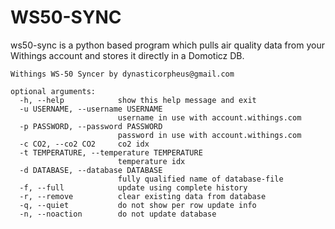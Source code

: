 WS50-SYNC
=========

ws50-sync is a python based program which pulls air quality data from your Withings account and stores it directly in a Domoticz DB.


    Withings WS-50 Syncer by dynasticorpheus@gmail.com
    
    optional arguments:
      -h, --help            show this help message and exit
      -u USERNAME, --username USERNAME
                            username in use with account.withings.com
      -p PASSWORD, --password PASSWORD
                            password in use with account.withings.com
      -c CO2, --co2 CO2     co2 idx
      -t TEMPERATURE, --temperature TEMPERATURE
                            temperature idx
      -d DATABASE, --database DATABASE
                            fully qualified name of database-file
      -f, --full            update using complete history
      -r, --remove          clear existing data from database
      -q, --quiet           do not show per row update info
      -n, --noaction        do not update database
